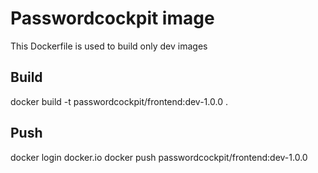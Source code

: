# Passwordcockpit image
This Dockerfile is used to build only dev images

## Build
docker build -t passwordcockpit/frontend:dev-1.0.0 .

## Push
docker login docker.io
docker push passwordcockpit/frontend:dev-1.0.0